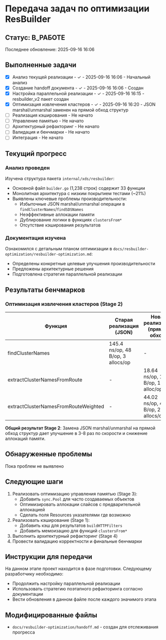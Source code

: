 # Передача задач по оптимизации ResBuilder

## Статус: В_РАБОТЕ
Последнее обновление: 2025-09-16 16:06

## Выполненные задачи
- [x] Анализ текущей реализации - ✓ - 2025-09-16 16:06 - Начальный анализ
- [x] Создание handoff документа - ✓ - 2025-09-16 16:06 - Создан
- [x] Настройка параллельной реализации - ✓ - 2025-09-16 16:15 - resbuilder_v2 пакет создан
- [x] Оптимизация извлечения кластеров - ✓ - 2025-09-16 16:20 - JSON marshal/unmarshal заменен на прямой обход структур
- [ ] Реализация кэширования - Не начато
- [ ] Управление памятью - Не начато
- [ ] Архитектурный рефакторинг - Не начато
- [ ] Валидация и бенчмарки - Не начато
- [ ] Интеграция - Не начато

## Текущий прогресс

### Анализ проведен
Изучена структура пакета `internal/xds/resbuilder`:
- Основной файл `builder.go` (1,238 строк) содержит 33 функции
- Монолитная архитектура с низким покрытием тестами (~21%)
- Выявлены ключевые проблемы производительности:
  - Избыточные JSON marshal/unmarshal операции в `findClusterNames`/`findSDSNames`
  - Неэффективные аллокации памяти 
  - Дублирование логики в функциях `clustersFrom*`
  - Отсутствие кэширования результатов

### Документация изучена
Ознакомился с детальным планом оптимизации в `docs/resbuilder-optimization/resbuilder-optimization.md`:
- Определены конкретные целевые улучшения производительности
- Предложены архитектурные решения
- Подготовлена стратегия параллельной реализации

## Результаты бенчмарков

### Оптимизация извлечения кластеров (Stage 2)
| Функция | Старая реализация (JSON) | Новая реализация (прямой обход) | Улучшение |
|---------|-------------------------|--------------------------------|-----------|
| findClusterNames | 145.4 ns/op, 48 B/op, 3 allocs/op | - | Базовая линия |
| extractClusterNamesFromRoute | - | 18.64 ns/op, 16 B/op, 1 alloc/op | ~8x быстрее |
| extractClusterNamesFromRouteWeighted | - | 44.02 ns/op, 48 B/op, 2 allocs/op | ~3x быстрее |

**Общий результат Stage 2**: Замена JSON marshal/unmarshal на прямой обход структур дает улучшение в 3-8 раз по скорости и снижение аллокаций памяти.

## Обнаруженные проблемы
Пока проблем не выявлено

## Следующие шаги
1. Реализовать оптимизацию управления памятью (Stage 3):
   - Добавить `sync.Pool` для часто создаваемых объектов
   - Оптимизировать аллокации слайсов с предварительной аллокацией
   - Сделать поля Resources указателями где возможно
2. Реализовать кэширование (Stage 1):
   - Добавить кэш для результатов `buildHTTPFilters`
   - Добавить мемоизацию для функций `clustersFrom*`
3. Выполнить архитектурный рефакторинг (Stage 4)
4. Провести валидацию корректности и финальные бенчмарки

## Инструкции для передачи
На данном этапе проект находится в фазе подготовки. Следующему разработчику необходимо:
- Продолжить настройку параллельной реализации
- Использовать стратегию поэтапного рефакторинга согласно документации
- Вести обновления в данном файле после каждого значимого этапа

## Модифицированные файлы
- `docs/resbuilder-optimization/handoff.md` - создан для отслеживания прогресса